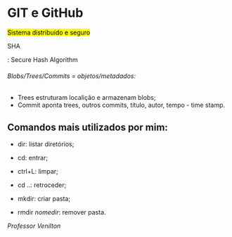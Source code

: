 # GIT e GitHub

<mark>Sistema distribuído e seguro</mark>

SHA

: Secure Hash Algorithm

###### Blobs/Trees/Commits = objetos/metadados:

- Trees estruturam localição e armazenam blobs;
- Commit aponta trees, outros commits, título, autor, tempo - time stamp.

## Comandos mais utilizados por mim:

- dir: listar diretórios;

- cd: entrar;

- ctrl+L: limpar;

- cd ..: retroceder;

- mkdir: criar pasta;

- rmdir *nomedir*: remover pasta.



*Professor Venilton*
